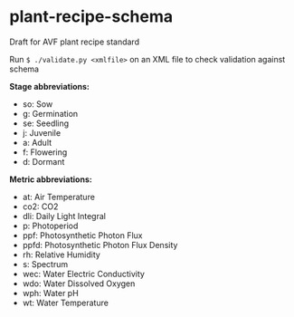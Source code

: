 # plant-recipe-schema
Draft for AVF plant recipe standard

Run `$ ./validate.py <xmlfile>` on an XML file to check validation against schema

**Stage abbreviations:**
- so: Sow
- g: Germination
- se: Seedling
- j: Juvenile
- a: Adult
- f: Flowering
- d: Dormant

**Metric abbreviations:**
- at: Air Temperature
- co2: CO2
- dli: Daily Light Integral
- p: Photoperiod
- ppf: Photosynthetic Photon Flux
- ppfd: Photosynthetic Photon Flux Density
- rh: Relative Humidity
- s: Spectrum
- wec: Water Electric Conductivity
- wdo: Water Dissolved Oxygen
- wph: Water pH
- wt: Water Temperature
